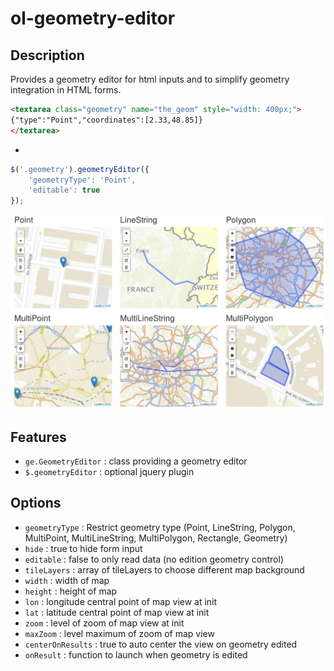 # ol-geometry-editor

## Description

Provides a geometry editor for html inputs and to simplify geometry integration in HTML forms.

```html
<textarea class="geometry" name="the_geom" style="width: 400px;">
{"type":"Point","coordinates":[2.33,48.85]}
</textarea>
```

+

```javascript
$('.geometry').geometryEditor({
    'geometryType': 'Point',
    'editable': true
});
```


![geometry editor](doc/images/geometry-types.png)



## Features

* `ge.GeometryEditor` : class providing a geometry editor
* `$.geometryEditor` : optional jquery plugin

## Options

* `geometryType`    : Restrict geometry type (Point, LineString, Polygon, MultiPoint, MultiLineString, MultiPolygon, Rectangle, Geometry)
* `hide`            : true to hide form input
* `editable`        : false to only read data (no edition geometry control)
* `tileLayers`      : array of tileLayers to choose different map background
* `width`           : width of map 
* `height`          : height of map
* `lon`             : longitude central point of map view at init
* `lat`             : latitude central point of map view at init
* `zoom`            : level of zoom of map view at init
* `maxZoom`         : level maximum of zoom of map view
* `centerOnResults` : true to auto center the view on geometry edited
* `onResult`        : function to launch when geometry is edited

